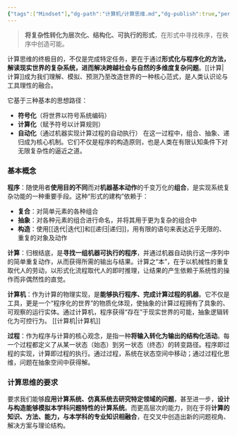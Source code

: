 ```yaml
---
{"tags":["Mindset"],"dg-path":"计算机/计算思维.md","dg-publish":true,"permalink":"/计算机/计算思维/","dgPassFrontmatter":true,"noteIcon":"","created":"2024-07-13T00:43:31.695+08:00","updated":"2025-05-02T01:28:33.911+08:00"}
---
```


> **将复杂性转化为层次化、结构化、可执行的形式**，在形式中寻找秩序，在秩序中创造可能。

计算思维的终极目的，不仅是完成特定任务，更在于通过**形式化与程序化的方法，解读现实世界的复杂系统，进而解决跨越社会与自然的多维度复杂问题**。[[计算\|计算]]成为我们理解、模拟、预测乃至改造世界的一种核心范式，是人类认识论与工具理性的融合。

它基于三种基本的思想路径：
- **符号化**（将世界以符号系统编码）
- **计算化**（赋予符号以计算规则）
- **自动化**（通过机器实现计算过程的自动执行）
在这一过程中，组合、抽象、递归成为核心机制。它们不仅是程序的构造原则，也是人类在有限认知条件下对无限复杂性的逼近之道。

### 基本概念
**程序**：随使用者**使用目的不同**而对**机器基本动作**的千变万化的**组合**，是实现系统复杂功能的一种重要手段。这种“形式的建构”依赖于：
- **复合**：对简单元素的各种组合
- **抽象**：对各种元素的组合进行命名，并将其用于更为复杂的组合中
- **构造**：使用[[迭代\|迭代]]和[[递归\|递归]]，用有限的语句来表达近乎无限的、重复的对象及动作

**计算**：归根结底，是**寻找一组机器可执行的程序**，并通过机器自动执行这一序列中的简单重复动作，从而获得所需的输出与结果。计算之“本”，在于以机械性的重复取代人的劳动，以形式化流程取代人的即时推理，让结果的产生依赖于系统性的操作而非偶然性的直觉。

**计算机**：作为计算的物理实现，是**能够执行程序、完成计算过程的机器**。它不仅是工具，更是一个“程序化的世界”的物质化体现，使抽象的计算过程拥有了具象的、可观察的运行实体。通过计算机，程序获得“存在”于现实世界的可能，抽象逻辑转化为可控行为。 [[计算机\|计算机]]

**过程**：作为程序与计算的核心观念，是指一种**将输入转化为输出的结构化活动**。每一个过程都定义了从某一状态（始态）到另一状态（终态）的转变路径。程序即过程的实现，计算即过程的执行。通过过程，系统在状态空间中移动；通过过程化思维，问题在抽象空间中获得解。

### 计算思维的要求
要求我们能够**应用计算系统、仿真系统去研究特定领域的问题**，甚至进一步，**设计与构造能够模拟本学科问题特性的计算系统**。而更高层次的能力，则在于将**计算的知识、方法、能力，与本学科的专业知识相融合**，在交叉中创造出新的问题视角、解决方案与理论结构。

